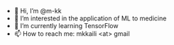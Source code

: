 - 👋 Hi, I’m @m-kk
- 👀 I’m interested in the application of ML to medicine
- 🌱 I’m currently learning TensorFlow
- 📫 How to reach me: mkkaili \<at\> gmail

<!---
m-kk/m-kk is a ✨ special ✨ repository because its `README.md` (this file) appears on your GitHub profile.
You can click the Preview link to take a look at your changes.
--->
